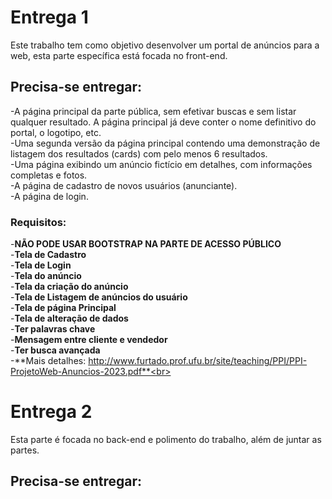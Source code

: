 # **Entrega 1**
Este trabalho tem como objetivo desenvolver um portal de anúncios para a web, esta parte específica está focada no front-end.
## Precisa-se entregar:
  -A página principal da parte pública, sem efetivar buscas e sem listar qualquer resultado. A
página principal já deve conter o nome definitivo do portal, o logotipo, etc.<br>
  -Uma segunda versão da página principal contendo uma demonstração de listagem dos
resultados (cards) com pelo menos 6 resultados.<br>
  -Uma página exibindo um anúncio fictício em detalhes, com informações completas e fotos.<br>
  -A página de cadastro de novos usuários (anunciante). <br>
  -A página de login. <br>
### Requisitos:
  -**NÃO PODE USAR BOOTSTRAP NA PARTE DE ACESSO PÚBLICO** <br>
  -**Tela de Cadastro**<br>
  -**Tela de Login**<br>
  -**Tela do anúncio**<br>
  -**Tela da criação do anúncio**<br>
  -**Tela de Listagem de anúncios do usuário**<br>
  -**Tela de página Principal**<br>
  -**Tela de alteração de dados**<br>
  -**Ter palavras chave**<br>
  -**Mensagem entre cliente e vendedor**<br>
  -**Ter busca avançada**<br>
  -**Mais detalhes: http://www.furtado.prof.ufu.br/site/teaching/PPI/PPI-ProjetoWeb-Anuncios-2023.pdf**<br>
  
  # **Entrega 2**
  Esta parte é focada no back-end e polimento do trabalho, além de juntar as partes.
  ## Precisa-se entregar:
  
